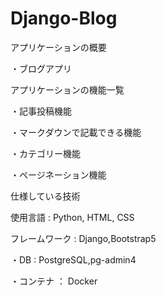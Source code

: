 # Django-Blog
アプリケーションの概要

・ブログアプリ

アプリケーションの機能一覧

・記事投稿機能

・マークダウンで記載できる機能

・カテゴリー機能

・ページネーション機能

仕様している技術

使用言語 : Python, HTML, CSS

フレームワーク : Django,Bootstrap5

・DB : PostgreSQL,pg-admin4

・コンテナ ： Docker